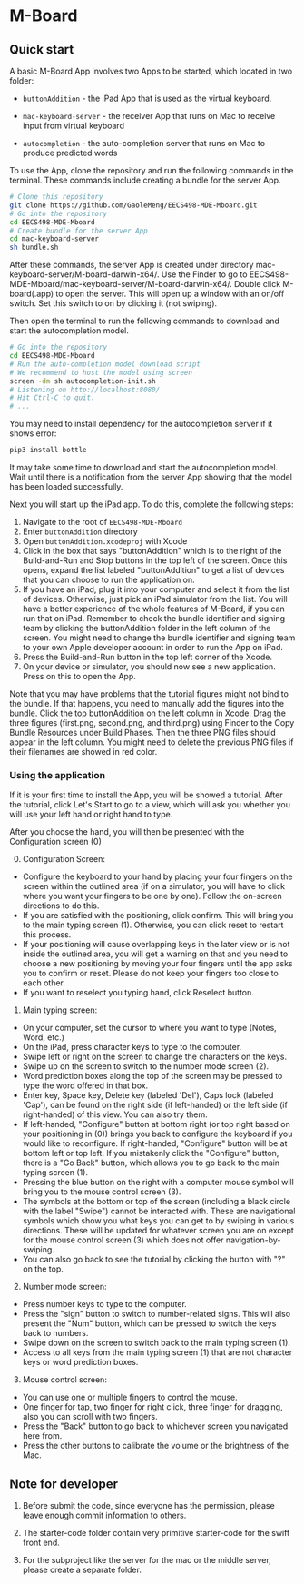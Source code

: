 # M-Board

## Quick start

A basic M-Board App involves two Apps to be started, which located in two folder:

- `buttonAddition` - the iPad App that is used as the virtual keyboard.

- `mac-keyboard-server` - the receiver App that runs on Mac to receive input from virtual keyboard

- `autocompletion` - the auto-completion server that runs on Mac to produce predicted words

To use the App, clone the repository and run the following commands in the terminal. These commands include creating a bundle for the server App.

```bash
# Clone this repository
git clone https://github.com/GaoleMeng/EECS498-MDE-Mboard.git
# Go into the repository
cd EECS498-MDE-Mboard
# Create bundle for the server App
cd mac-keyboard-server
sh bundle.sh
```

After these commands, the server App is created under directory mac-keyboard-server/M-board-darwin-x64/. Use the Finder to go to EECS498-MDE-Mboard/mac-keyboard-server/M-board-darwin-x64/. Double click M-board(.app) to open the server. This will open up a window with an on/off switch. Set this switch to on by clicking it (not swiping). 

Then open the terminal to run the following commands to download and start the autocompletion model. 

```bash
# Go into the repository
cd EECS498-MDE-Mboard
# Run the auto-completion model download script
# We recommend to host the model using screen
screen -dm sh autocompletion-init.sh
# Listening on http://localhost:8080/
# Hit Ctrl-C to quit.
# ...
```

You may need to install dependency for the autocompletion server if it shows error:
```bash
pip3 install bottle
```

It may take some time to download and start the autocompletion model. Wait until there is a notification from the server App showing that the model has been loaded successfully. 

Next you will start up the iPad app. To do this, complete the following steps:
1. Navigate to the root of `EECS498-MDE-Mboard`
2. Enter `buttonAddition` directory
3. Open `buttonAddition.xcodeproj` with Xcode
4. Click in the box that says "buttonAddition" which is to the right of the Build-and-Run and Stop buttons in the top left of the screen. Once this opens, expand the list labeled "buttonAddition" to get a list of devices that you can choose to run the application on.
5. If you have an iPad, plug it into your computer and select it from the list of devices. Otherwise, just pick an iPad simulator from the list. You will have a better experience of the whole features of M-Board, if you can run that on iPad. Remember to check the bundle identifier and signing team by clicking the buttonAddition folder in the left column of the screen. You might need to change the bundle identifier and signing team to your own Apple developer account in order to run the App on iPad.
6. Press the Build-and-Run button in the top left corner of the Xcode.
7. On your device or simulator, you should now see a new application. Press on this to open the App.

Note that you may have problems that the tutorial figures might not bind to the bundle. If that happens, you need to manually add the figures into the bundle. Click the top buttonAddition on the left column in Xcode. Drag the three figures (first.png, second.png, and third.png) using Finder to the Copy Bundle Resources under Build Phases. Then the three PNG files should appear in the left column. You might need to delete the previous PNG files if their filenames are showed in red color.


### Using the application
If it is your first time to install the App, you will be showed a tutorial. After the tutorial, click Let's Start to go to a view, which will ask you whether you will use your left hand or right hand to type. 

After you choose the hand, you will then be presented with the Configuration screen (0)

0. Configuration Screen:
- Configure the keyboard to your hand by placing your four fingers on the screen within the outlined area (if on a simulator, you will have to click where you want your fingers to be one by one). Follow the on-screen directions to do this.
- If you are satisfied with the positioning, click confirm. This will bring you to the main typing screen (1). Otherwise, you can click reset to restart this process.
- If your positioning will cause overlapping keys in the later view or is not inside the outlined area, you will get a warning on that and you need to choose a new positioning by moving your four fingers until the app asks you to confirm or reset. Please do not keep your fingers too close to each other.
- If you want to reselect you typing hand, click Reselect button.

1. Main typing screen:
- On your computer, set the cursor to where you want to type (Notes, Word, etc.)
- On the iPad, press character keys to type to the computer.
- Swipe left or right on the screen to change the characters on the keys.
- Swipe up on the screen to switch to the number mode screen (2).
- Word prediction boxes along the top of the screen may be pressed to type the word offered in that box.
- Enter key, Space key, Delete key (labeled 'Del'), Caps lock (labeled 'Cap'), can be found on the right side (if left-handed) or the left side (if right-handed) of this view. You can also try them.
- If left-handed, "Configure" button at bottom right (or top right based on your positioning in (0)) brings you back to configure the keyboard if you would like to reconfigure. If right-handed, "Configure" button will be at bottom left or top left. If you mistakenly click the "Configure" button, there is a "Go Back" button, which allows you to go back to the main typing screen (1).
- Pressing the blue button on the right with a computer mouse symbol will bring you to the mouse control screen (3).
- The symbols at the bottom or top of the screen (including a black circle with the label "Swipe") cannot be interacted with. These are navigational symbols which show you what keys you can get to by swiping in various directions. These will be updated for whatever screen you are on except for the mouse control screen (3) which does not offer navigation-by-swiping.
- You can also go back to see the tutorial by clicking the button with "?" on the top.

2. Number mode screen:
- Press number keys to type to the computer.
- Press the "sign" button to switch to number-related signs. This will also present the "Num" button, which can be pressed to switch the keys back to numbers.
- Swipe down on the screen to switch back to the main typing screen (1).
- Access to all keys from the main typing screen (1) that are not character keys or word prediction boxes.

3. Mouse control screen:
- You can use one or multiple fingers to control the mouse.
- One finger for tap, two finger for right click, three finger for dragging, also you can scroll with two fingers.
- Press the "Back" button to go back to whichever screen you navigated here from.
- Press the other buttons to calibrate the volume or the brightness of the Mac.


## Note for developer
1. Before submit the code, since everyone has the permission, please leave enough commit information to others.

2. The starter-code folder contain very primitive starter-code for the swift front end.

3. For the subproject like the server for the mac or the middle server, please create a separate folder.
